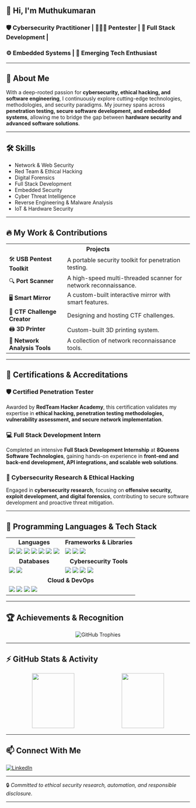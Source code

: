 ## 👋 Hi, I'm Muthukumaran

### 🛡️ Cybersecurity Practitioner | 🧑🏻‍💻 Pentester | 🔧 Full Stack Development | 
### ⚙️ Embedded Systems | 🚀 Emerging Tech Enthusiast

---

## 🚀 About Me

With a deep-rooted passion for **cybersecurity, ethical hacking, and software engineering**, I continuously explore cutting-edge technologies, methodologies, and security paradigms. My journey spans across **penetration testing, secure software development, and embedded systems**, allowing me to bridge the gap between **hardware security and advanced software solutions**.

---

## 🛠 Skills

- Network & Web Security
- Red Team & Ethical Hacking
- Digital Forensics
- Full Stack Development
- Embedded Security
- Cyber Threat Intelligence
- Reverse Engineering & Malware Analysis
- IoT & Hardware Security

---

## 🔥 My Work & Contributions

<table>
  <tr>
    <th colspan=2>Projects</th>
  </tr>
  <tr>
    <td>🛠 <b>USB Pentest Toolkit<b></td>
    <td>A portable security toolkit for penetration testing.</td>
  </tr>
  <tr>
    <td>🔍 <b>Port Scanner<b> </td>
    <td>A high-speed multi-threaded scanner for network reconnaissance.</td>
  </tr>
  <tr>
    <td>🖥️ <b>Smart Mirror<b> </td>
    <td>A custom-built interactive mirror with smart features.</td>
  </tr>
  <tr>
    <td>🛑 <b>CTF Challenge Creator<b> </td>
    <td>Designing and hosting CTF challenges.</td>
  </tr>
  <tr>
    <td>🖨️ <b>3D Printer<b> </td>
    <td>Custom-built 3D printing system.</td>
  </tr>
  <tr>
    <td>📡 <b>Network Analysis Tools<b> </td>
    <td>A collection of network reconnaissance tools.</td>
  </tr>
</table>
      
---
      
## 📜 Certifications & Accreditations

### 🛡️ Certified Penetration Tester  
Awarded by **RedTeam Hacker Academy**, this certification validates my expertise in **ethical hacking, penetration testing methodologies, vulnerability assessment, and secure network implementation**.  

### 💻 Full Stack Development Intern  
Completed an intensive **Full Stack Development Internship** at **8Queens Software Technologies**, gaining hands-on experience in **front-end and back-end development, API integrations, and scalable web solutions**.  

### 🔬 Cybersecurity Research & Ethical Hacking  
Engaged in **cybersecurity research**, focusing on **offensive security, exploit development, and digital forensics**, contributing to secure software development and proactive threat mitigation.  

---

## 💪 Programming Languages & Tech Stack

<div align="center">
  <table>
    <tr>
      <td align="center"><strong>Languages</strong></td>
      <td align="center"><strong>Frameworks & Libraries</strong></td>
    </tr>
    <tr>
      <td>
        <img src="https://img.shields.io/badge/Python-3776AB?style=for-the-badge&logo=python&logoColor=white" />
        <img src="https://img.shields.io/badge/JavaScript-F7DF1E?style=for-the-badge&logo=javascript&logoColor=black" />
        <img src="https://img.shields.io/badge/C-00599C?style=for-the-badge&logo=c&logoColor=white" />
        <img src="https://img.shields.io/badge/C++-00599C?style=for-the-badge&logo=c%2B%2B&logoColor=white" />
        <img src="https://img.shields.io/badge/Bash-121011?style=for-the-badge&logo=gnu-bash&logoColor=white" />
        <img src="https://img.shields.io/badge/HTML5-E34F26?style=for-the-badge&logo=html5&logoColor=white" />
        <img src="https://img.shields.io/badge/CSS3-1572B6?style=for-the-badge&logo=css3&logoColor=white" />
      </td>
      <td>
        <img src="https://img.shields.io/badge/React-20232A?style=for-the-badge&logo=react&logoColor=61DAFB" />
        <img src="https://img.shields.io/badge/Express.js-000000?style=for-the-badge&logo=express&logoColor=white" />
        <img src="https://img.shields.io/badge/Node.js-339933?style=for-the-badge&logo=node.js&logoColor=white" />
      </td>
    </tr>
    <tr>
      <td align="center"><strong>Databases</strong></td>
      <td align="center"><strong>Cybersecurity Tools</strong></td>
    </tr>
    <tr>
      <td>
        <img src="https://img.shields.io/badge/MongoDB-47A248?style=for-the-badge&logo=mongodb&logoColor=white" />
        <img src="https://img.shields.io/badge/MySQL-4479A1?style=for-the-badge&logo=mysql&logoColor=white" />
      </td>
      <td>
        <img src="https://img.shields.io/badge/Nmap-1E3A8A?style=for-the-badge&logo=nmap&logoColor=white" />
        <img src="https://img.shields.io/badge/Metasploit-3F3F3F?style=for-the-badge&logo=metasploit&logoColor=white" />
        <img src="https://img.shields.io/badge/Wireshark-1679A7?style=for-the-badge&logo=wireshark&logoColor=white" />
        <img src="https://img.shields.io/badge/Burp%20Suite-FF6800?style=for-the-badge&logo=burpsuite&logoColor=white" />
      </td>
    </tr>
    <tr>
      <td align="center" colspan="2"><strong>Cloud & DevOps</strong></td>
    </tr>
    <tr>
      <td colspan="2">
        <img src="https://img.shields.io/badge/Docker-2496ED?style=for-the-badge&logo=docker&logoColor=white" />
        <img src="https://img.shields.io/badge/Kubernetes-326CE5?style=for-the-badge&logo=kubernetes&logoColor=white" />
        <img src="https://img.shields.io/badge/AWS-232F3E?style=for-the-badge&logo=amazon-aws&logoColor=white" />
        <img src="https://img.shields.io/badge/Git-F05032?style=for-the-badge&logo=git&logoColor=white" />
      </td>
    </tr>
  </table>
</div>

---

## 🏆 Achievements & Recognition

<p align="center">
  <img src="https://github-profile-trophy.vercel.app/?username=Muthukumaran-Official&theme=radical&no-frame=true&margin-w=10" alt="GitHub Trophies" />
</p>

---

## ⚡ GitHub Stats & Activity

<div align="center">
  <img src="https://github-readme-stats.vercel.app/api?username=Muthukumaran-Official&show_icons=true&theme=radical" width="48%" height="150px"> 
  <img  src="https://github-readme-stats.vercel.app/api/top-langs/?username=Muthukumaran-Official&layout=compact&theme=radical" width="48%" height="150px">
</div>

---

## 📫 Connect With Me

[![LinkedIn](https://img.shields.io/badge/LinkedIn-0077B5?style=for-the-badge&logo=linkedin&logoColor=white)](https://www.linkedin.com/in/muthukumaran-poovelan/)

---

🔒 *Committed to ethical security research, automation, and responsible disclosure.*

---
